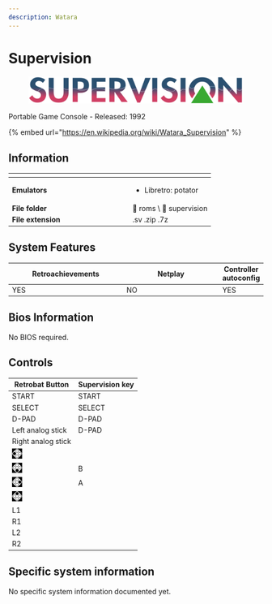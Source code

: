 ```yaml
---
description: Watara
---
```


# Supervision

<div align="left">

<figure><img src="https://raw.githubusercontent.com/fabricecaruso/es-theme-carbon/52ff37c9e265587d006945a2ba695b5a962b3a3d/art/logos/supervision.svg" alt=""><figcaption></figcaption></figure>

</div>

Portable Game Console - Released: 1992

{% embed url="https://en.wikipedia.org/wiki/Watara_Supervision" %}

## Information

<table data-header-hidden><thead><tr><th width="224"></th><th></th></tr></thead><tbody><tr><td><strong>Emulators</strong></td><td><ul><li>Libretro: potator</li></ul></td></tr><tr><td><strong>File folder</strong></td><td><span data-gb-custom-inline data-tag="emoji" data-code="1f4c2">📂</span> roms \ <span data-gb-custom-inline data-tag="emoji" data-code="1f4c2">📂</span> supervision</td></tr><tr><td><strong>File extension</strong></td><td>.sv .zip .7z</td></tr></tbody></table>

## System Features

<table><thead><tr><th width="256">Retroachievements</th><th width="243">Netplay</th><th>Controller autoconfig</th></tr></thead><tbody><tr><td>YES</td><td>NO</td><td>YES</td></tr></tbody></table>

## Bios Information

No BIOS required.

## Controls

| Retrobat Button                                | Supervision key |
| ---------------------------------------------- | --------------- |
| START                                          | START           |
| SELECT                                         | SELECT          |
| D-PAD                                          | D-PAD           |
| Left analog stick                              | D-PAD           |
| Right analog stick                             |                 |
| ![](<../../../.gitbook/assets/image (48).png>) |                 |
| ![](<../../../.gitbook/assets/image (30).png>) | B               |
| ![](<../../../.gitbook/assets/image (16).png>) | A               |
| ![](<../../../.gitbook/assets/image (50).png>) |                 |
| L1                                             |                 |
| R1                                             |                 |
| L2                                             |                 |
| R2                                             |                 |

## Specific system information

No specific system information documented yet.
